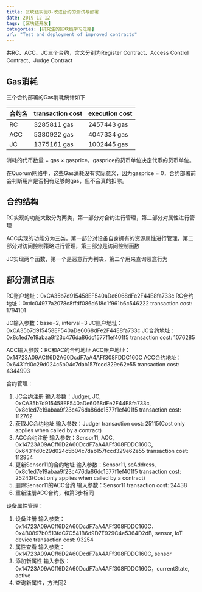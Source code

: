 ```yaml
---
title: 区块链实验8-改进合约的测试与部署
date: 2019-12-12
tags: [区块链开发]
categories: [研究生的区块链学习之路]
url: "Test and deployment of improved contracts"
---
```


共RC、ACC、JC三个合约，含义分别为Register Contract、Access Control Contract、Judge Contract

## Gas消耗

三个合约部署的Gas消耗统计如下

| 合约名 | transaction cost | execution cost |
| ------ | ---------------- | -------------- |
| RC     | 3285811 gas      | 2457443 gas    |
| ACC    | 5380922 gas      | 4047334 gas    |
| JC     | 1375161 gas      | 1002445 gas    |

消耗的代币数量 = gas × gasprice，gasprice的货币单位决定代币的货币单位。

在Quorum网络中，这些Gas消耗没有实际意义，因为gasprice = 0，合约部署前会判断用户是否拥有足够的gas，但不会真的扣除。

## 合约结构

RC实现的功能大致分为两类，第一部分对合约进行管理，第二部分对属性进行管理

ACC实现的功能分为三类，第一部分对设备自身拥有的资源属性进行管理，第二部分对访问控制策略进行管理，第三部分是访问控制函数

JC实现两个函数，第一个是恶意行为判决，第二个用来查询恶意行为

## 部分测试日志

RC账户地址：0xCA35b7d915458EF540aDe6068dFe2F44E8fa733c
RC合约地址：0xdc04977a2078c8ffdf086d618d1f961b6c546222
transaction cost: 1794101

JC输入参数：base=2, interval=3
JC账户地址：0xCA35b7d915458EF540aDe6068dFe2F44E8fa733c
JC合约地址：0x8c1ed7e19abaa9f23c476da86dc1577f1ef401f5
transaction cost: 1076285

ACC输入参数：RC和AC的合约地址
ACC账户地址：0x14723A09ACff6D2A60DcdF7aA4AFf308FDDC160C
ACC合约地址：0x6431fd0c29d024c5b04c7dab157fccd329e62e55
transaction cost: 4344993

合约管理：
1. JC合约注册
    输入参数：Judger, JC, 0xCA35b7d915458EF540aDe6068dFe2F44E8fa733c, 0x8c1ed7e19abaa9f23c476da86dc1577f1ef401f5
    transaction cost: 112762
2. 获取JC合约地址
    输入参数：Judger
    transaction cost: 25115(Cost only applies when called by a contract)
3. ACC合约注册
    输入参数：Sensor11, ACC, 0x14723A09ACff6D2A60DcdF7aA4AFf308FDDC160C, 0x6431fd0c29d024c5b04c7dab157fccd329e62e55
    transaction cost: 112954
4. 更新Sensor11的合约地址
    输入参数：Sensor11, scAddress, 0x8c1ed7e19abaa9f23c476da86dc1577f1ef401f5
    transaction cost: 25243(Cost only applies when called by a contract)
5. 删除Sensor11的ACC合约
    输入参数：Sensor11
    transaction cost: 24438
6. 重新注册ACC合约，和第3步相同

设备属性管理：
1. 设备注册
    输入参数：0x14723A09ACff6D2A60DcdF7aA4AFf308FDDC160C，0x4B0897b0513fdC7C541B6d9D7E929C4e5364D2dB, sensor, IoT device
     transaction cost: 93254
2. 属性查看
    输入参数：0x14723A09ACff6D2A60DcdF7aA4AFf308FDDC160C, sensor
3. 添加新属性
   输入参数：0x14723A09ACff6D2A60DcdF7aA4AFf308FDDC160C，currentState, active
4. 查询新属性，方法同2